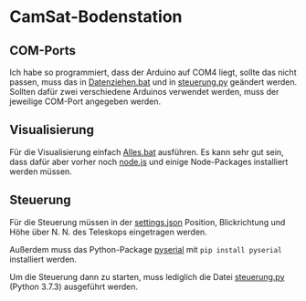 # CamSat-Bodenstation
## COM-Ports
Ich habe so programmiert, dass der Arduino auf COM4 liegt, sollte das nicht passen, muss das in [Datenziehen.bat](Visualisierung/Datenziehen.bat#L2) und in [steuerung.py](Teleskop-Steuerung/steuerung.py#L66) geändert werden. Sollten dafür zwei verschiedene Arduinos verwendet werden, muss der jeweilige COM-Port angegeben werden.

## Visualisierung 
Für die Visualisierung einfach [Alles.bat](Visualisierung/Alles.bat) ausführen.
Es kann sehr gut sein, dass dafür aber vorher noch [node.js](https://nodejs.org/en/) und einige Node-Packages installiert werden müssen.

## Steuerung
Für die Steuerung müssen in der [settings.json](Teleskop-Steuerung/settings.json) Position, Blickrichtung und Höhe über N. N. des Teleskops eingetragen werden.

Außerdem muss das Python-Package [pyserial](https://pypi.org/project/pyserial/) mit ```pip install pyserial``` installiert werden.

Um die Steuerung dann zu starten, muss lediglich die Datei [steuerung.py](Teleskop-Steuerung/steuerung.py) (Python 3.7.3) ausgeführt werden.
